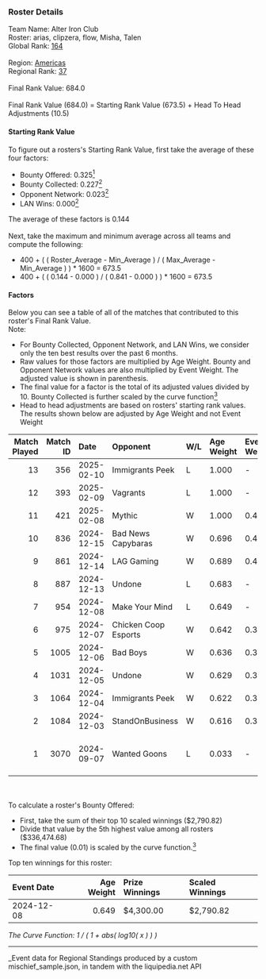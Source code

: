 ### Roster Details<br />
Team Name: Alter Iron Club<br />
Roster: arias, clipzera, flow, Misha, Talen<br />
Global Rank: [164](../../standings_global_2025_03_01.md)<br />
<br />
Region: [Americas]( ../../standings_americas_2025_03_01.md)<br />
Regional Rank: [37]( ../../standings_americas_2025_03_01.md)<br />
<br />
Final Rank Value:  684.0<br />
<br />
Final Rank Value (684.0) = Starting Rank Value (673.5) + Head To Head Adjustments (10.5)<br />

#### Starting Rank Value<br />
To figure out a rosters's Starting Rank Value, first take the average of these four factors:<br />
- Bounty Offered: 0.325[<sup>1</sup>](#table2)
- Bounty Collected: 0.227[<sup>2</sup>](#table1)
- Opponent Network: 0.023[<sup>2</sup>](#table1)
- LAN Wins: 0.000[<sup>2</sup>](#table1)

The average of these factors is 0.144<br />
<br />
Next, take the maximum and minimum average across all teams and compute the following:<br />
- 400 + ( ( Roster_Average - Min_Average ) / ( Max_Average - Min_Average ) ) * 1600 = 673.5
- 400 + ( ( 0.144 - 0.000 ) / ( 0.841 - 0.000 ) ) * 1600 = 673.5


#### Factors<br />
Below you can see a table of all of the matches that contributed to this roster's Final Rank Value.<br />
Note:<br />

- For Bounty Collected, Opponent Network, and LAN Wins, we consider only the ten best results over the past 6 months.
- Raw values for those factors are multiplied by Age Weight. Bounty and Opponent Network values are also multiplied by Event Weight. The adjusted value is shown in parenthesis.
- The final value for a factor is the total of its adjusted values divided by 10. Bounty Collected is further scaled by the curve function[<sup>3</sup>](#curveFunction)
- Head to head adjustments are based on rosters' starting rank values. The results shown below are adjusted by Age Weight and not Event Weight
<span id="table1"></span><br />


| Match Played | Match ID | Date       | Opponent             | W/L | Age Weight | Event Weight | Bounty Collected | Opponent Network | LAN Wins  | H2H Adj. | Roster                                      |
| -: | -: | :- | :- | :- | :- | :- | :- | :- | :- | -: | :- |
|           13 |      356 | 2025-02-10 | Immigrants Peek      | L   | 1.000      | -            | -                | -                | -         |   -17.36 | arias, clipzera, flow, Misha, Talen         |
|           12 |      393 | 2025-02-09 | Vagrants             | L   | 1.000      | -            | -                | -                | -         |   -17.50 | arias, clipzera, flow, Misha, Talen         |
|           11 |      421 | 2025-02-08 | Mythic               | W   | 1.000      | 0.416        | 0.000 (0.000)    | 0.029 (0.012)    | 0 (0.000) |     6.79 | arias, clipzera, flow, Misha, Talen         |
|           10 |      836 | 2024-12-15 | Bad News Capybaras   | W   | 0.696      | 0.460        | 0.001 (0.000)    | 0.148 (0.047)    | 0 (0.000) |     9.61 | arias, clipzera, Keiti, Misha, Talen        |
|            9 |      861 | 2024-12-14 | LAG Gaming           | W   | 0.689      | 0.461        | 0.001 (0.000)    | 0.028 (0.009)    | 0 (0.000) |     7.55 | arias, clipzera, Keiti, Misha, Talen        |
|            8 |      887 | 2024-12-13 | Undone               | L   | 0.683      | -            | -                | -                | -         |    -8.79 | arias, clipzera, Keiti, Misha, Talen        |
|            7 |      954 | 2024-12-08 | Make Your Mind       | L   | 0.649      | -            | -                | -                | -         |   -10.38 | arias, clipzera, flow, Misha, Talen         |
|            6 |      975 | 2024-12-07 | Chicken Coop Esports | W   | 0.642      | 0.372        | 0.006 (0.002)    | 0.096 (0.023)    | 0 (0.000) |     8.33 | arias, clipzera, flow, Misha, Talen         |
|            5 |     1005 | 2024-12-06 | Bad Boys             | W   | 0.636      | 0.372        | 0.004 (0.001)    | 0.148 (0.035)    | 0 (0.000) |     8.82 | arias, clipzera, flow, Misha, Talen         |
|            4 |     1031 | 2024-12-05 | Undone               | W   | 0.629      | 0.372        | 0.002 (0.001)    | 0.249 (0.058)    | 0 (0.000) |    11.54 | arias, clipzera, flow, Misha, Talen         |
|            3 |     1064 | 2024-12-04 | Immigrants Peek      | W   | 0.622      | 0.372        | 0.001 (0.000)    | 0.217 (0.050)    | 0 (0.000) |     9.29 | arias, clipzera, flow, Misha, Talen         |
|            2 |     1084 | 2024-12-03 | StandOnBusiness      | W   | 0.616      | 0.372        | 0.000 (0.000)    | 0.000 (0.000)    | 0 (0.000) |     3.43 | arias, clipzera, flow, Misha, Talen         |
|            1 |     3070 | 2024-09-07 | Wanted Goons         | L   | 0.033      | -            | -                | -                | -         |    -0.78 | arias, Lambchoppington, Locke, misha, Talen |

<br />
<span id="table2"></span><br />
To calculate a roster's Bounty Offered:<br />

- First, take the sum of their top 10 scaled winnings ($2,790.82)
- Divide that value by the 5th highest value among all rosters ($336,474.68)
- The final value (0.01) is scaled by the curve function.[<sup>3</sup>](#curveFunction)

Top ten winnings for this roster:<br />

| Event Date | Age Weight | Prize Winnings | Scaled Winnings |
| :- | -: | :- | :- |
| 2024-12-08 |      0.649 | $4,300.00      | $2,790.82       |


<span id="curveFunction"></span>_The Curve Function: 1 / ( 1 + abs( log10( x ) ) )_<br />

---
_Event data for Regional Standings produced by a custom mischief_sample.json, in tandem with the liquipedia.net API<br />
